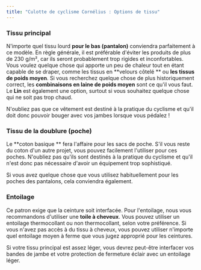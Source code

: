```yaml
---
title: "Culotte de cyclisme Cornélius : Options de tissu"
---
```


### Tissu principal

N'importe quel tissu lourd **pour le bas (pantalon)** conviendra parfaitement à ce modèle. En règle générale, il est préférable d'éviter les produits de plus de 230 g/m², car ils seront probablement trop rigides et inconfortables. Vous voulez quelque chose qui apporte un peu de chaleur tout en étant capable de se draper, comme les tissus en **velours côtelé ** ou **les tissus de poids moyen**. Si vous recherchez quelque chose de plus historiquement correct, les **combinaisons en laine de poids moyen** sont ce qu'il vous faut. Le **Lin** est également une option, surtout si vous souhaitez quelque chose qui ne soit pas trop chaud.

<Note>

N'oubliez pas que ce vêtement est destiné à la pratique du cyclisme et qu'il doit donc pouvoir bouger avec vos jambes lorsque vous pédalez !

</Note>

### Tissu de la doublure (poche)

Le **coton basique ** fera l'affaire pour les sacs de poche. S'il vous reste du coton d'un autre projet, vous pouvez facilement l'utiliser pour ces poches. N'oubliez pas qu'ils sont destinés à la pratique du cyclisme et qu'il n'est donc pas nécessaire d'avoir un équipement trop sophistiqué.

<Note>

Si vous avez quelque chose que vous utilisez habituellement pour les poches des pantalons, cela conviendra également.

</Note>

### Entoilage

Ce patron exige que la ceinture soit interfacée. Pour l'entoilage, nous vous recommandons d'utiliser une **toile à cheveux**. Vous pouvez utiliser un entoilage thermocollant ou non thermocollant, selon votre préférence. Si vous n'avez pas accès à du tissu à cheveux, vous pouvez utiliser n'importe quel entoilage moyen à ferme que vous jugez approprié pour les ceintures.

<Note>

Si votre tissu principal est assez léger, vous devrez peut-être interfacer vos bandes de jambe et votre protection de fermeture éclair avec un entoilage léger.

</Note>
